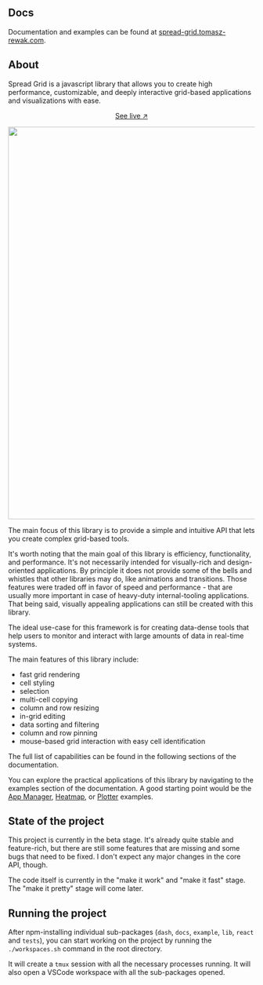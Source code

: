 
## Docs

Documentation and examples can be found at [spread-grid.tomasz-rewak.com](https://spread-grid.tomasz-rewak.com/).

## About

Spread Grid is a javascript library that allows you to create high performance, customizable, and deeply interactive grid-based applications and visualizations with ease.

<p align="center">
    <a href="https://spread-grid.tomasz-rewak.com/examples/plotter">See live ↗</a>
</p>
<p align="center">
  <img src="https://github.com/TomaszRewak/js-spread-grid/blob/master/resources/screenshot.png?raw=true" width=800/>
</p>

The main focus of this library is to provide a simple and intuitive API that lets you create complex grid-based tools.

It's worth noting that the main goal of this library is efficiency, functionality, and performance. It's not necessarily intended for visually-rich and design-oriented applications. By principle it does not provide some of the bells and whistles that other libraries may do, like animations and transitions. Those features were traded off in favor of speed and performance - that are usually more important in case of heavy-duty internal-tooling applications. That being said, visually appealing applications can still be created with this library.

The ideal use-case for this framework is for creating data-dense tools that help users to monitor and interact with large amounts of data in real-time systems.

The main features of this library include:
- fast grid rendering
- cell styling
- selection
- multi-cell copying
- column and row resizing
- in-grid editing
- data sorting and filtering
- column and row pinning
- mouse-based grid interaction with easy cell identification

The full list of capabilities can be found in the following sections of the documentation.

You can explore the practical applications of this library by navigating to the examples section of the documentation. A good starting point would be the [App Manager](https://spread-grid.tomasz-rewak.com/examples/app-manager), [Heatmap](https://spread-grid.tomasz-rewak.com/examples/heatmap), or [Plotter](https://spread-grid.tomasz-rewak.com/examples/plotter) examples.

## State of the project

This project is currently in the beta stage. It's already quite stable and feature-rich, but there are still some features that are missing and some bugs that need to be fixed. I don't expect any major changes in the core API, though.

The code itself is currently in the "make it work" and "make it fast" stage. The "make it pretty" stage will come later.

## Running the project

After npm-installing individual sub-packages (`dash`, `docs`, `example`, `lib`, `react` and `tests`), you can start working on the project by running the `./workspaces.sh` command in the root directory.

It will create a `tmux` session with all the necessary processes running. It will also open a VSCode workspace with all the sub-packages opened.

